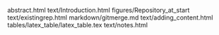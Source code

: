 abstract.html
text/Introduction.html
figures/Repository_at_start
text/existingrep.html
markdown/gitmerge.md
text/adding_content.html
tables/latex_table/latex_table.tex
text/notes.html